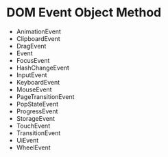 # DOM Event Object Method

- AnimationEvent
- ClipboardEvent
- DragEvent
- Event
- FocusEvent
- HashChangeEvent
- InputEvent
- KeyboardEvent
- MouseEvent
- PageTransitionEvent
- PopStateEvent
- ProgressEvent
- StorageEvent
- TouchEvent
- TransitionEvent
- UiEvent
- WheelEvent
